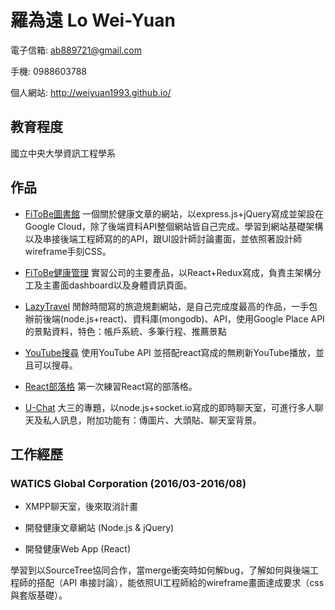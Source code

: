 # 羅為遠 Lo Wei-Yuan

電子信箱: ab889721@gmail.com

手機: 0988603788

個人網站: http://weiyuan1993.github.io/

## 教育程度

國立中央大學資訊工程學系

## 作品

-  [FiToBe圖書館](http://www.fitobe.com/blog/zh)
一個關於健康文章的網站，以express.js+jQuery寫成並架設在Google Cloud，除了後端資料API整個網站皆自己完成。學習到網站基礎架構以及串接後端工程師寫的的API，跟UI設計師討論畫面，並依照著設計師wireframe手刻CSS。


- [FiToBe健康管理](http://www.fitobe.com/wapp)
實習公司的主要產品，以React+Redux寫成，負責主架構分工及主畫面dashboard以及身體資訊頁面。

-  [LazyTravel](https://lazytravel.herokuapp.com/)
閒餘時間寫的旅遊規劃網站，是自己完成度最高的作品，一手包辦前後端(node.js+react)、資料庫(mongodb)、API，使用Google Place API的景點資料，特色：帳戶系統、多筆行程、推薦景點

-  [YouTube搜尋](http://www.weiyuan1993.byethost22.com/WebsiteDesign/React-YouTube/)
使用YouTube API 並搭配react寫成的無刷新YouTube播放，並且可以搜尋。

-  [React部落格](https://blog-for-react-redux.herokuapp.com/)
第一次練習React寫的部落格。

-  [U-Chat](http://u-chat-weiyuan.herokuapp.com/)
大三的專題，以node.js+socket.io寫成的即時聊天室，可進行多人聊天及私人訊息，附加功能有：傳圖片、大頭貼、聊天室背景。


## 工作經歷

### WATICS Global Corporation (2016/03-2016/08)

- XMPP聊天室，後來取消計畫

- 開發健康文章網站 (Node.js & jQuery) 

- 開發健康Web App (React)

學習到以SourceTree協同合作，當merge衝突時如何解bug，了解如何與後端工程師的搭配（API 串接討論），能依照UI工程師給的wireframe畫面達成要求（css與套版基礎）。
